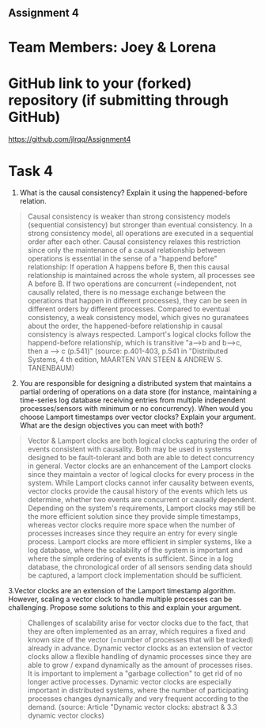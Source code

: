 Assignment 4
------------

# Team Members: Joey & Lorena

# GitHub link to your (forked) repository (if submitting through GitHub)
https://github.com/jlrqq/Assignment4

# Task 4

1. What is the causal consistency? Explain it using the happened-before relation.
> Causal consistency is weaker than strong consistency models (sequential consistency) but stronger than eventual consistency. 
In a strong consistency model, all operations are executed in a sequential order after each other. 
Causal consistency relaxes this restriction since only the maintenance of a causal relationship between operations is essential in the sense of a "happend before" relationship: 
If operation A happens before B, then this causal relationship is maintained across the whole system, all processes see A before B. 
If two operations are concurrent (=independent, not causally related, there is no message exchange between the operations that happen in different processes), they can be seen in different orders by different processes. 
Compared to eventual consistency, a weak consistency model, which gives no guranatees about the order, the happened-before relationship in causal consistency is always respected.
Lamport's logical clocks follow the happend-before relationship, which is transitive "a-->b and b-->c, then a --> c (p.541)"
(source: p.401-403, p.541 in "Distributed Systems, 4 th edition, MAARTEN VAN STEEN & ANDREW S. TANENBAUM)


2. You are responsible for designing a distributed system that maintains a partial ordering of operations on a data store (for instance, maintaining a time-series log database receiving entries from multiple independent processes/sensors with minimum or no concurrency). When would you choose Lamport timestamps over vector clocks? Explain your argument. 
   What are the design objectives you can meet with both?
> Vector & Lamport clocks are both logical clocks capturing the order of events consistent with causality. Both may be used in systems designed to be fault-tolerant and both are able to detect concurrency in general.
Vector clocks are an enhancement of the Lamport clocks since they maintain a vector of logical clocks for every process in the system. While Lamport clocks cannot infer causality between events, vector clocks provide the causal history of the events which lets us determine, whether two events are concurrent or causally dependent.
Depending on the system's requirements, Lamport clocks may still be the more efficient solution since they provide simple timestamps, whereas vector clocks require more space when the number of processes increases since they require an entry for every single process.
Lamport clocks are more efficient in simpler systems, like a log database, where the scalability of the system is important and where the simple ordering of events is sufficient.
Since in a log database, the chronological order of all sensors sending data should be captured, a lamport clock implementation should be sufficient. 


3.Vector clocks are an extension of the Lamport timestamp algorithm. However, scaling a vector clock to handle multiple processes can be challenging. Propose some solutions to this and explain your argument. 
> Challenges of scalability arise for vector clocks due to the fact, that they are often implemented as an array, which requires a fixed and known size of the vector (=number of processes that will be tracked) already in advance. 
Dynamic vector clocks as an extension of vector clocks allow a flexible handling of dynamic processes since they are able to grow / expand dynamically as the amount of processes rises.
It is important to implement a "garbage collection" to get rid of no longer active processes. 
Dynamic vector clocks are especially important in  distributed systems, where the number of participating processes changes dynamically and very frequent according to the demand. 
(source: Article "Dynamic vector clocks: abstract & 3.3 dynamic vector clocks)
